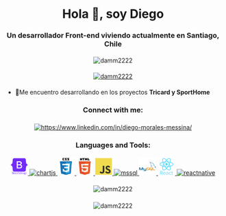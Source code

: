 <h1 align="center" style="margin-bottom: 20px;">Hola 👋, soy Diego</h1>
<h3 align="center" style="margin-bottom: 20px;">Un desarrollador Front-end viviendo actualmente en Santiago, Chile</h3>

<p align="center" style="margin-bottom: 20px;"> 
  <img src="https://komarev.com/ghpvc/?username=damm2222&label=Profile%20views&color=0e75b6&style=flat" alt="damm2222" /> 
</p>

<p align="center" style="margin-bottom: 20px;"> 
  <a href="https://github.com/ryo-ma/github-profile-trophy">
    <img src="https://github-profile-trophy.vercel.app/?username=damm2222&theme=onedark" alt="damm2222" />
  </a> 
</p>

- 🔭Me encuentro desarrollando en los proyectos **Tricard y SportHome**

<h3 align="center" style="margin-bottom: 20px;">Connect with me:</h3>
<p align="center" style="margin-bottom: 20px;">
  <a href="https://linkedin.com/in/https://www.linkedin.com/in/diego-morales-messina/" target="blank">
    <img align="center" src="https://raw.githubusercontent.com/rahuldkjain/github-profile-readme-generator/master/src/images/icons/Social/linked-in-alt.svg" alt="https://www.linkedin.com/in/diego-morales-messina/" height="30" width="40" />
  </a>
</p>

<h3 align="center" style="margin-bottom: 20px;">Languages and Tools:</h3>
<p align="center" style="margin-bottom: 20px;">
  <a href="https://getbootstrap.com" target="_blank" rel="noreferrer">
    <img src="https://raw.githubusercontent.com/devicons/devicon/master/icons/bootstrap/bootstrap-plain-wordmark.svg" alt="bootstrap" width="40" height="40"/> 
  </a> 
  <a href="https://www.chartjs.org" target="_blank" rel="noreferrer"> 
    <img src="https://www.chartjs.org/media/logo-title.svg" alt="chartjs" width="40" height="40"/> 
  </a> 
  <a href="https://www.w3schools.com/css/" target="_blank" rel="noreferrer"> 
    <img src="https://raw.githubusercontent.com/devicons/devicon/master/icons/css3/css3-original-wordmark.svg" alt="css3" width="40" height="40"/> 
  </a> 
  <a href="https://www.w3.org/html/" target="_blank" rel="noreferrer"> 
    <img src="https://raw.githubusercontent.com/devicons/devicon/master/icons/html5/html5-original-wordmark.svg" alt="html5" width="40" height="40"/> 
  </a> 
  <a href="https://developer.mozilla.org/en-US/docs/Web/JavaScript" target="_blank" rel="noreferrer"> 
    <img src="https://raw.githubusercontent.com/devicons/devicon/master/icons/javascript/javascript-original.svg" alt="javascript" width="40" height="40"/> 
  </a> 
  <a href="https://www.microsoft.com/en-us/sql-server" target="_blank" rel="noreferrer"> 
    <img src="https://www.svgrepo.com/show/303229/microsoft-sql-server-logo.svg" alt="mssql" width="40" height="40"/> 
  </a> 
  <a href="https://www.mysql.com/" target="_blank" rel="noreferrer"> 
    <img src="https://raw.githubusercontent.com/devicons/devicon/master/icons/mysql/mysql-original-wordmark.svg" alt="mysql" width="40" height="40"/> 
  </a> 
  <a href="https://reactjs.org/" target="_blank" rel="noreferrer"> 
    <img src="https://raw.githubusercontent.com/devicons/devicon/master/icons/react/react-original-wordmark.svg" alt="react" width="40" height="40"/> 
  </a> 
  <a href="https://reactnative.dev/" target="_blank" rel="noreferrer"> 
    <img src="https://reactnative.dev/img/header_logo.svg" alt="reactnative" width="40" height="40"/> 
  </a> 
</p>



<p align="center" style="margin-bottom: 20px;">
  <img align="center" src="https://github-readme-stats.vercel.app/api?username=damm2222&show_icons=true&locale=en&theme=onedark" alt="damm2222" />
</p>

<p align="center" style="margin-bottom: 20px;">
  <img align="center" src="https://github-readme-streak-stats.herokuapp.com/?user=damm2222&" alt="damm2222" />
</p>

<!--
**Damm2222/Damm2222** is a ✨ _special_ ✨ repository because its `README.md` (this file) appears on your GitHub profile.

Here are some ideas to get you started:

- 🔭 I’m currently working on ...
- 🌱 I’m currently learning ...
- 👯 I’m looking to collaborate on ...
- 🤔 I’m looking for help with ...
- 💬 Ask me about ...
- 📫 How to reach me: ...
- 😄 Pronouns: ...
- ⚡ Fun fact: ...
-->
